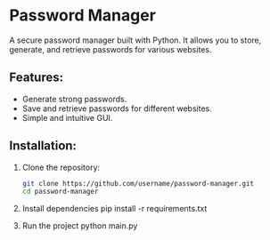 # Password Manager

A secure password manager built with Python. It allows you to store, generate, and retrieve passwords for various websites.

## Features:
- Generate strong passwords.
- Save and retrieve passwords for different websites.
- Simple and intuitive GUI.

## Installation:

1. Clone the repository:
   ```bash
   git clone https://github.com/username/password-manager.git
   cd password-manager

2. Install dependencies
   pip install -r requirements.txt

3. Run the project
   python main.py
